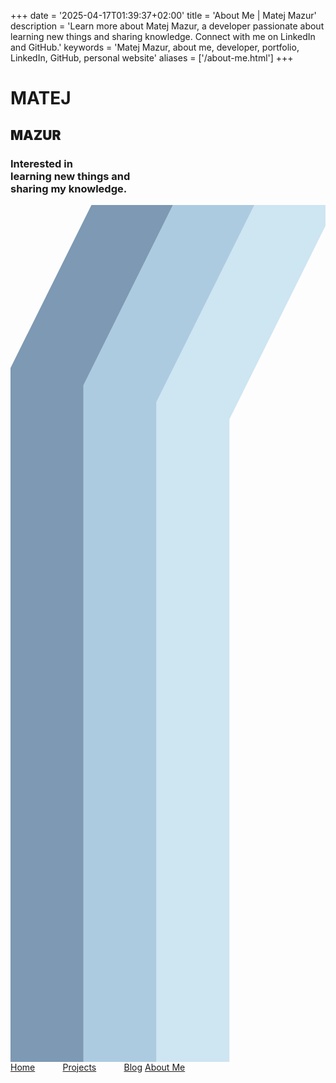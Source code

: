 +++
date = '2025-04-17T01:39:37+02:00'
title = 'About Me | Matej Mazur'
description = 'Learn more about Matej Mazur, a developer passionate about learning new things and sharing knowledge. Connect with me on LinkedIn and GitHub.'
keywords = 'Matej Mazur, about me, developer, portfolio, LinkedIn, GitHub, personal website'
aliases = ['/about-me.html']
+++

<div class="screen">
    <div class="d-flex align-items-center h-100 position-relative overflow-hidden">
        <div class="col about-me-title" >
            <h1 class="h1 display-1 nordic">MATEJ</h1>
            <h2 class="fw-black roboto h1 display-1 text-body-secondary" style="font-weight: 900;">MAZUR</h2>
        </div>
        <div class="d-flex flex-column flex-sm-row position-absolute bottom-0 start-0 w-100 about-me-content">
            <div class="col-sm-5">
                <h3 class="h2 display-3 roboto fw-light">Interested in <br/> learning new things and <br/> sharing my knowledge.</h3>
            </div>
            <div class="media">
                <div class="d-flex flex-row gap-5 h-100 align-items-end">
                    <a href="https://www.linkedin.com/in/matej-mazur/" class="text-dark">
                        <i class="bi bi-linkedin h2"></i>
                    </a>
                    <a href="https://github.com/MatejMa2ur" class="text-dark">
                        <i class="bi bi-github h2"></i>
                    </a>
                </div>
            </div>
        </div>
        <div class="color-stripes d-none d-sm-block">
            <svg width="518" height="1409" viewBox="0 0 518 1409" fill="none" xmlns="http://www.w3.org/2000/svg" aria-label="Decorative color stripes" role="img">
                <rect x="360" y="0.000244141" width="158" height="1409" fill="var(--bs-secondary-color)"/>
                <path fill-rule="evenodd" clip-rule="evenodd" d="M518 34.2849V0.000253161L401.041 0.000244141L240.094 324H240L240 324.19L240 1409H360V352.353L518 34.2849Z" fill="#CEE5F2"/>
                <path fill-rule="evenodd" clip-rule="evenodd" d="M401.015 0L267.025 8.1924e-05L120 295.974L120.052 296H120V1409H240V324.138L401.015 0Z" fill="#ACCBE1"/>
                <path fill-rule="evenodd" clip-rule="evenodd" d="M267.106 0L133.116 0.000328332L0 267.974L0.0515437 268H0.000209333V1409H120V296.137L267.106 0Z" fill="#7D99B3"/>
            </svg>
        </div>
    </div>
    <div class="position-absolute top-0 end-0">
        <div class="d-flex flex-column links nordic">
            <a href="/"
               class="b" style="margin-right: 8%;">Home</a>
            <a href="/projects/"
               class="b" style="margin-right: 8%;">Projects</a>
            <a href="https://mmlw.net"
               class="b">Blog</a>
            <a href="/about-me/"
               class="b">About Me</a>
        </div>
    </div>
</div>
